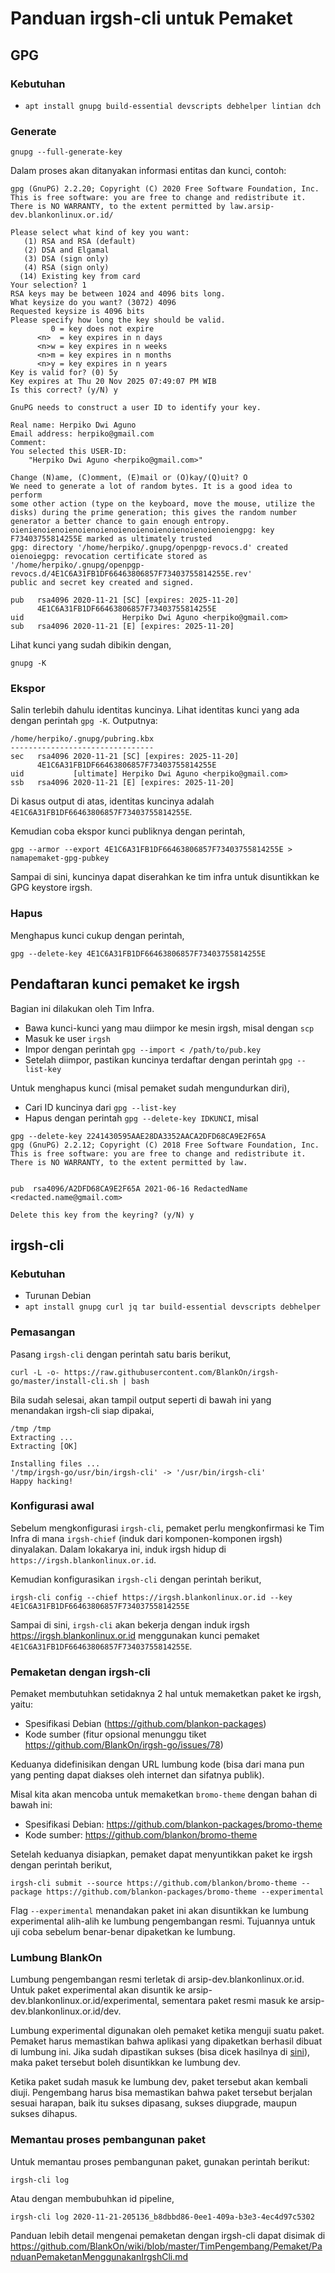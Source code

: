 # Panduan irgsh-cli untuk Pemaket

## GPG

### Kebutuhan

- `apt install gnupg build-essential devscripts debhelper lintian dch`

### Generate

```
gnupg --full-generate-key
```

Dalam proses akan ditanyakan informasi entitas dan kunci, contoh:

```
gpg (GnuPG) 2.2.20; Copyright (C) 2020 Free Software Foundation, Inc.
This is free software: you are free to change and redistribute it.
There is NO WARRANTY, to the extent permitted by law.arsip-dev.blankonlinux.or.id/

Please select what kind of key you want:
   (1) RSA and RSA (default)
   (2) DSA and Elgamal
   (3) DSA (sign only)
   (4) RSA (sign only)
  (14) Existing key from card
Your selection? 1
RSA keys may be between 1024 and 4096 bits long.
What keysize do you want? (3072) 4096
Requested keysize is 4096 bits
Please specify how long the key should be valid.
         0 = key does not expire
      <n>  = key expires in n days
      <n>w = key expires in n weeks
      <n>m = key expires in n months
      <n>y = key expires in n years
Key is valid for? (0) 5y
Key expires at Thu 20 Nov 2025 07:49:07 PM WIB
Is this correct? (y/N) y

GnuPG needs to construct a user ID to identify your key.

Real name: Herpiko Dwi Aguno
Email address: herpiko@gmail.com
Comment:
You selected this USER-ID:
    "Herpiko Dwi Aguno <herpiko@gmail.com>"

Change (N)ame, (C)omment, (E)mail or (O)kay/(Q)uit? O
We need to generate a lot of random bytes. It is a good idea to perform
some other action (type on the keyboard, move the mouse, utilize the
disks) during the prime generation; this gives the random number
generator a better chance to gain enough entropy.
oienienoienoienoienoienoienoienoienoienoienoienoiengpg: key F73403755814255E marked as ultimately trusted
gpg: directory '/home/herpiko/.gnupg/openpgp-revocs.d' created
oienoiegpg: revocation certificate stored as '/home/herpiko/.gnupg/openpgp-revocs.d/4E1C6A31FB1DF66463806857F73403755814255E.rev'
public and secret key created and signed.

pub   rsa4096 2020-11-21 [SC] [expires: 2025-11-20]
      4E1C6A31FB1DF66463806857F73403755814255E
uid                      Herpiko Dwi Aguno <herpiko@gmail.com>
sub   rsa4096 2020-11-21 [E] [expires: 2025-11-20]
```

Lihat kunci yang sudah dibikin dengan,
```
gnupg -K
```

### Ekspor

Salin terlebih dahulu identitas kuncinya. Lihat identitas kunci yang ada dengan perintah `gpg -K`. Outputnya:

```
/home/herpiko/.gnupg/pubring.kbx
--------------------------------
sec   rsa4096 2020-11-21 [SC] [expires: 2025-11-20]
      4E1C6A31FB1DF66463806857F73403755814255E
uid           [ultimate] Herpiko Dwi Aguno <herpiko@gmail.com>
ssb   rsa4096 2020-11-21 [E] [expires: 2025-11-20]
```

Di kasus output di atas, identitas kuncinya adalah `4E1C6A31FB1DF66463806857F73403755814255E`.

Kemudian coba ekspor kunci publiknya dengan perintah,

```
gpg --armor --export 4E1C6A31FB1DF66463806857F73403755814255E > namapemaket-gpg-pubkey
```

Sampai di sini, kuncinya dapat diserahkan ke tim infra untuk disuntikkan ke GPG keystore irgsh.

### Hapus

Menghapus kunci cukup dengan perintah,
```
gpg --delete-key 4E1C6A31FB1DF66463806857F73403755814255E
```

## Pendaftaran kunci pemaket ke irgsh

Bagian ini dilakukan oleh Tim Infra.

- Bawa kunci-kunci yang mau diimpor ke mesin irgsh, misal dengan `scp`
- Masuk ke user `irgsh`
- Impor dengan perintah `gpg --import < /path/to/pub.key`
- Setelah diimpor, pastikan kuncinya terdaftar dengan perintah `gpg --list-key`

Untuk menghapus kunci (misal pemaket sudah mengundurkan diri),
- Cari ID kuncinya dari `gpg --list-key`
- Hapus dengan perintah `gpg --delete-key IDKUNCI`, misal
```
gpg --delete-key 2241430595AAE28DA3352AACA2DFD68CA9E2F65A
gpg (GnuPG) 2.2.12; Copyright (C) 2018 Free Software Foundation, Inc.
This is free software: you are free to change and redistribute it.
There is NO WARRANTY, to the extent permitted by law.


pub  rsa4096/A2DFD68CA9E2F65A 2021-06-16 RedactedName <redacted.name@gmail.com>

Delete this key from the keyring? (y/N) y
```

## irgsh-cli

### Kebutuhan
- Turunan Debian
- `apt install gnupg curl jq tar build-essential devscripts debhelper`

### Pemasangan

Pasang `irgsh-cli` dengan perintah satu baris berikut,

```
curl -L -o- https://raw.githubusercontent.com/BlankOn/irgsh-go/master/install-cli.sh | bash
```
Bila sudah selesai, akan tampil output seperti di bawah ini yang menandakan irgsh-cli siap dipakai,
```
/tmp /tmp
Extracting ...
Extracting [OK]

Installing files ...
'/tmp/irgsh-go/usr/bin/irgsh-cli' -> '/usr/bin/irgsh-cli'
Happy hacking!
```

### Konfigurasi awal

Sebelum mengkonfigurasi `irgsh-cli`, pemaket perlu mengkonfirmasi ke Tim Infra di mana `irgsh-chief` (induk dari komponen-komponen irgsh) dinyalakan. Dalam lokakarya ini, induk irgsh hidup di `https://irgsh.blankonlinux.or.id`.

Kemudian konfigurasikan `irgsh-cli` dengan perintah berikut,
```
irgsh-cli config --chief https://irgsh.blankonlinux.or.id --key 4E1C6A31FB1DF66463806857F73403755814255E
```

Sampai di sini, `irgsh-cli` akan bekerja dengan induk irgsh https://irgsh.blankonlinux.or.id menggunakan kunci pemaket `4E1C6A31FB1DF66463806857F73403755814255E`.

### Pemaketan dengan irgsh-cli

Pemaket membutuhkan setidaknya 2 hal untuk memaketkan paket ke irgsh, yaitu:

- Spesifikasi Debian (https://github.com/blankon-packages)
- Kode sumber (fitur opsional menunggu tiket https://github.com/BlankOn/irgsh-go/issues/78)

Keduanya didefinisikan dengan URL lumbung kode (bisa dari mana pun yang penting dapat diakses oleh internet dan sifatnya publik).

Misal kita akan mencoba untuk memaketkan `bromo-theme` dengan bahan di bawah ini:
- Spesifikasi Debian: https://github.com/blankon-packages/bromo-theme
- Kode sumber: https://github.com/blankon/bromo-theme

Setelah keduanya disiapkan, pemaket dapat menyuntikkan paket ke irgsh dengan perintah berikut,

```
irgsh-cli submit --source https://github.com/blankon/bromo-theme --package https://github.com/blankon-packages/bromo-theme --experimental
```

Flag `--experimental` menandakan paket ini akan disuntikkan ke lumbung experimental alih-alih ke lumbung pengembangan resmi. Tujuannya untuk uji coba sebelum benar-benar dipaketkan ke lumbung.

### Lumbung BlankOn

Lumbung pengembangan resmi terletak di arsip-dev.blankonlinux.or.id. Untuk paket experimental akan disuntik ke arsip-dev.blankonlinux.or.id/experimental, sementara paket resmi masuk ke arsip-dev.blankonlinux.or.id/dev.

Lumbung experimental digunakan oleh pemaket ketika menguji suatu paket. Pemaket harus memastikan bahwa aplikasi yang dipaketkan berhasil dibuat di lumbung ini. Jika sudah dipastikan sukses (bisa dicek hasilnya di [sini](arsip-dev.blankonlinux.or.id/experimental/pool/)), maka paket tersebut boleh disuntikkan ke lumbung dev.

Ketika paket sudah masuk ke lumbung dev, paket tersebut akan kembali diuji. Pengembang harus bisa memastikan bahwa paket tersebut berjalan sesuai harapan, baik itu sukses dipasang, sukses diupgrade, maupun sukses dihapus.  

### Memantau proses pembangunan paket

Untuk memantau proses pembangunan paket, gunakan perintah berikut:

```
irgsh-cli log
```

Atau dengan membubuhkan id pipeline,
```
irgsh-cli log 2020-11-21-205136_b8dbbd86-0ee1-409a-b3e3-4ec4d97c5302
```

Panduan lebih detail mengenai pemaketan dengan irgsh-cli dapat disimak di https://github.com/BlankOn/wiki/blob/master/TimPengembang/Pemaket/PanduanPemaketanMenggunakanIrgshCli.md


